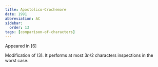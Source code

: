 ```yaml
---
title: Apostolico-Crochemore
date: 1991
abbreviation: AC
sidebar:
  order: 13
tags: [comparison-of-characters]
---
```


Appeared in [6]

Modification of (3). It performs at most $3n/2$ characters inspections in the worst case.
